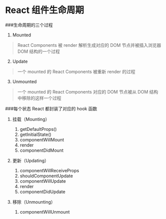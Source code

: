 # React 组件生命周期

###生命周期的三个过程
1. Mounted
>React Components 被 render 解析生成对应的 DOM 节点并被插入浏览器 DOM 结构的一个过程
2. Update
>一个 mounted 的 React Components 被重新 render 的过程
3. Unmounted
>一个 mounted 的 React Components 对应的 DOM 节点被从 DOM 结构中移除的这样一个过程


###每个状态 React 都封装了对应的 hook 函数
1. 挂载（Mounting）

    1. getDefaultProps()
    2. getInitialState()
    3. componentWillMount
    4. render
    5. componentDidMount

2. 更新（Updating）

    1. componentWillReceiveProps
    2. shouldComponentUpdate
    3. componentWillUpdate
    4. render
    5. componentDidUpdate

3. 移除（Unmounting）

    1. componentWillUnmount

